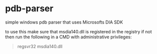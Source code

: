 # pdb-parser
simple windows pdb parser that uses Microsofts DIA SDK

to use this make sure that msdia140.dll is registered in the registry
if not then run the following in a CMD with administrative privileges:
> regsvr32 msdia140.dll

